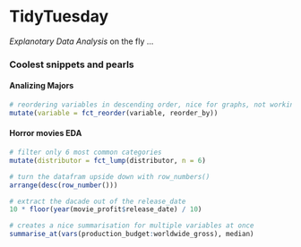 # TidyTuesday

*Explanotary Data Analysis* on the fly ... 

### Coolest snippets and pearls


#### Analizing Majors

```r
# reordering variables in descending order, nice for graphs, not working if NAs are present
mutate(variable = fct_reorder(variable, reorder_by))
```

#### Horror movies EDA

```r
# filter only 6 most common categories
mutate(distributor = fct_lump(distributor, n = 6)
```

```r
# turn the datafram upside down with row_numbers()
arrange(desc(row_number()))
```

```r
# extract the dacade out of the release_date
10 * floor(year(movie_profit$release_date) / 10)
```

```r
# creates a nice summarisation for multiple variables at once
summarise_at(vars(production_budget:worldwide_gross), median)
```
